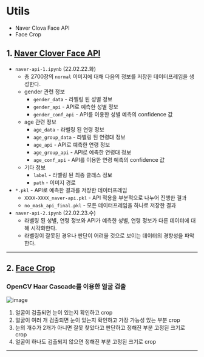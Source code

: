 # Utils
* Naver Clova Face API
* Face Crop

## 1. [Naver Clover Face API]()
- `naver-api-1.ipynb` (22.02.22.화)
    - 총 2700장의 `normal` 이미지에 대해 다음의 정보를 저장한 데이터프레임을 생성한다.
    - gender 관련 정보
        - `gender_data` - 라벨링 된 성별 정보
        - `gender_api` - API로 예측한 성별 정보
        - `gender_conf_api` - API를 이용한 성별 예측의 confidence 값
    - age 관련 정보
        - `age_data` - 라벨링 된 연령 정보
        - `age_group_data` - 라벨링 된 연령대 정보
        - `age_api` - API로 예측한 연령 정보
        - `age_group_api` - API로 예측한 연령대 정보
        - `age_conf_api` - API를 이용한 연령 예측의 confidence 값
    - 기타 정보
        - `label` - 라벨링 된 최종 클래스 정보
        - `path` - 이미지 경로
- `*.pkl` - API로 예측한 결과를 저장한 데이터프레임
    - `XXXX-XXXX_naver-api.pkl` - API 적용을 부분적으로 나누어 진행한 결과
    - `no_mask_api_final.pkl` - 모든 데이터프레임을 하나로 저장한 결과
- `naver-api-2.ipynb` (22.02.23.수)
    - 라벨링 된 성별, 연령 정보와 API가 예측한 성별, 연령 정보가 다른 데이터에 대해 시각화한다.
    - 라벨링이 잘못된 경우나 판단이 어려울 것으로 보이는 데이터의 경향성을 파악한다.
***
## 2. [Face Crop]()
### OpenCV Haar Cascade를 이용한 얼굴 검출       
![image](https://user-images.githubusercontent.com/39791467/156918438-f765b965-696c-443a-935d-5a1da2691dfc.png)
1. 얼굴이 검출되면 눈이 있는지 확인하고 crop
2. 얼굴이 여러 개 검출되면 눈이 있는지 확인하고 가장 가능성 있는 부분 crop
3. 눈의 개수가 2개가 아니면 잘못 찾았다고 판단하고 정해진 부분 고정된 크기로 crop
4. 얼굴이 하나도 검출되지 않으면 정해진 부분 고정된 크기로 crop
***

